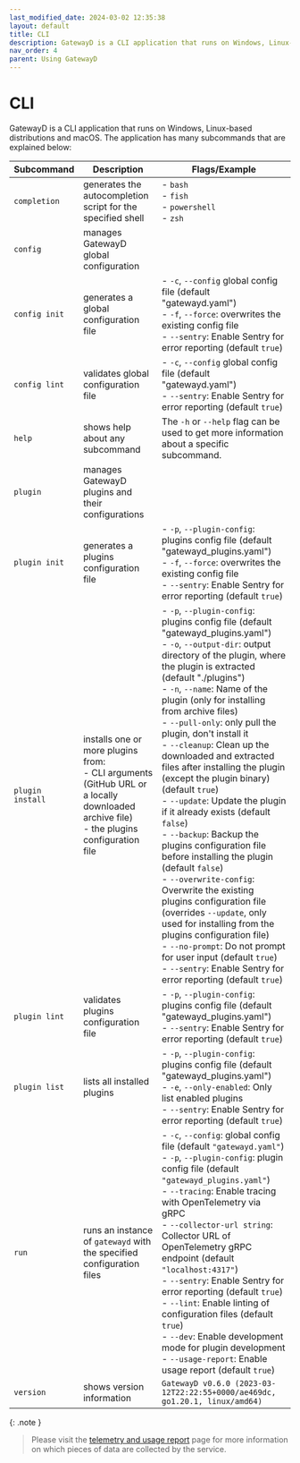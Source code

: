 ```yaml
---
last_modified_date: 2024-03-02 12:35:38
layout: default
title: CLI
description: GatewayD is a CLI application that runs on Windows, Linux-based distributions and macOS.
nav_order: 4
parent: Using GatewayD
---
```


# CLI

GatewayD is a CLI application that runs on Windows, Linux-based distributions and macOS. The application has many subcommands that are explained below:

| Subcommand       | Description                                                                                                                                   | Flags/Example                                                                                                                                                                                                                                                                                                                                                                                                                                                                                                                                                                                                                                                                                                                                                                                                                                                                                                                                                                       |
| ---------------- | --------------------------------------------------------------------------------------------------------------------------------------------- | ----------------------------------------------------------------------------------------------------------------------------------------------------------------------------------------------------------------------------------------------------------------------------------------------------------------------------------------------------------------------------------------------------------------------------------------------------------------------------------------------------------------------------------------------------------------------------------------------------------------------------------------------------------------------------------------------------------------------------------------------------------------------------------------------------------------------------------------------------------------------------------------------------------------------------------------------------------------------------------- |
| `completion`     | generates the autocompletion script for the specified shell                                                                                   | - `bash`<br/>- `fish`<br/>- `powershell`<br/>- `zsh`                                                                                                                                                                                                                                                                                                                                                                                                                                                                                                                                                                                                                                                                                                                                                                                                                                                                                                                                |
| `config`         | manages GatewayD global configuration                                                                                                         |                                                                                                                                                                                                                                                                                                                                                                                                                                                                                                                                                                                                                                                                                                                                                                                                                                                                                                                                                                                     |
| `config init`    | generates a global configuration file                                                                                                         | - `-c`, `--config` global config file (default "gatewayd.yaml")<br/>- `-f`, `--force`: overwrites the existing config file<br/>- `--sentry`: Enable Sentry for error reporting (default `true`)                                                                                                                                                                                                                                                                                                                                                                                                                                                                                                                                                                                                                                                                                                                                                                                     |
| `config lint`    | validates global configuration file                                                                                                           | - `-c`, `--config` global config file (default "gatewayd.yaml") <br/>- `--sentry`: Enable Sentry for error reporting (default `true`)                                                                                                                                                                                                                                                                                                                                                                                                                                                                                                                                                                                                                                                                                                                                                                                                                                               |
| `help`           | shows help about any subcommand                                                                                                               | The `-h` or `--help` flag can be used to get more information about a specific subcommand.                                                                                                                                                                                                                                                                                                                                                                                                                                                                                                                                                                                                                                                                                                                                                                                                                                                                                          |
| `plugin`         | manages GatewayD plugins and their configurations                                                                                             |                                                                                                                                                                                                                                                                                                                                                                                                                                                                                                                                                                                                                                                                                                                                                                                                                                                                                                                                                                                     |
| `plugin init`    | generates a plugins configuration file                                                                                                        | - `-p`, `--plugin-config`: plugins config file (default "gatewayd_plugins.yaml")<br/>- `-f`, `--force`: overwrites the existing config file<br/>- `--sentry`: Enable Sentry for error reporting (default `true`)                                                                                                                                                                                                                                                                                                                                                                                                                                                                                                                                                                                                                                                                                                                                                                    |
| `plugin install` | installs one or more plugins from:<br/>- CLI arguments (GitHub URL or a locally downloaded archive file)<br/>- the plugins configuration file | - `-p`, `--plugin-config`: plugins config file (default "gatewayd_plugins.yaml")<br/>- `-o`, `--output-dir`: output directory of the plugin, where the plugin is extracted (default "./plugins")<br/>- `-n`, `--name`: Name of the plugin (only for installing from archive files)<br/>- `--pull-only`: only pull the plugin, don't install it<br/>- `--cleanup`: Clean up the downloaded and extracted files after installing the plugin (except the plugin binary) (default `true`)<br/> - `--update`: Update the plugin if it already exists (default `false`)<br/>- `--backup`: Backup the plugins configuration file before installing the plugin (default `false`)<br/>- `--overwrite-config`: Overwrite the existing plugins configuration file (overrides `--update`, only used for installing from the plugins configuration file)<br/>- `--no-prompt`: Do not prompt for user input (default `true`)<br/>- `--sentry`: Enable Sentry for error reporting (default `true`) |
| `plugin lint`    | validates plugins configuration file                                                                                                          | - `-p`, `--plugin-config`: plugins config file (default "gatewayd_plugins.yaml")<br/>- `--sentry`: Enable Sentry for error reporting (default `true`)                                                                                                                                                                                                                                                                                                                                                                                                                                                                                                                                                                                                                                                                                                                                                                                                                               |
| `plugin list`    | lists all installed plugins                                                                                                                   | - `-p`, `--plugin-config`: plugins config file (default "gatewayd_plugins.yaml")<br/>- `-e`, `--only-enabled`: Only list enabled plugins<br/>- `--sentry`: Enable Sentry for error reporting (default `true`)                                                                                                                                                                                                                                                                                                                                                                                                                                                                                                                                                                                                                                                                                                                                                                       |
| `run`            | runs an instance of `gatewayd` with the specified configuration files                                                                         | - `-c`, `--config`: global config file (default `"gatewayd.yaml"`)<br/>- `-p`, `--plugin-config`: plugin config file (default `"gatewayd_plugins.yaml"`)<br/>- `--tracing`: Enable tracing with OpenTelemetry via gRPC<br/>- `--collector-url string`: Collector URL of OpenTelemetry gRPC endpoint (default `"localhost:4317"`)<br/>- `--sentry`: Enable Sentry for error reporting (default `true`)<br/>- `--lint`: Enable linting of configuration files (default `true`)<br/>- `--dev`: Enable development mode for plugin development<br/>- `--usage-report`: Enable usage report (default `true`)                                                                                                                                                                                                                                                                                                                                                                             |
| `version`        | shows version information                                                                                                                     | `GatewayD v0.6.0 (2023-03-12T22:22:55+0000/ae469dc, go1.20.1, linux/amd64)`                                                                                                                                                                                                                                                                                                                                                                                                                                                                                                                                                                                                                                                                                                                                                                                                                                                                                                         |

{: .note }
> Please visit the [telemetry and usage report](/miscellaneous/telemetry-and-usage-report) page for more information on which pieces of data are collected by the service.

